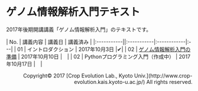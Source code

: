 ゲノム情報解析入門テキスト
====

2017年後期開講講義「ゲノム情報解析入門」のテキストです。

| No. | 講義内容 | 講義日 | 講義済み |
|:-----------||:-----------|:------------|:---|
| 01 | イントロダクション | 2017年10月3日 |✔︎|
| 02 | [ゲノム情報解析入門の準備](01_preparation.md) | 2017年10月10日 |　|
| 02 | Pythonプログラミング入門（作成中） | 2017年10月17日 |　|

<div style="text-align: right;">
Copyright&copy; 2017 [Crop Evolution Lab., Kyoto Univ.](http://www.crop-evolution.kais.kyoto-u.ac.jp/) All rights reserved.
</div>
